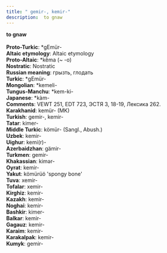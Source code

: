 ```yaml
---
title: " gemir-, kemir-"
description:  to gnaw
---
```

<strong> to gnaw</strong><br><br>
<strong>Proto-Turkic</strong>:  *gEmür-<br>
<strong>Altaic etymology</strong>:  Altaic etymology<br>
<strong> Proto-Altaic</strong>:  *kĕ̀ma (~ -o)<br>
<strong>Nostratic</strong>:  Nostratic<br>
<strong>Russian meaning</strong>:  грызть, глодать<br>
<strong>Turkic</strong>:  *gEmür-<br>
<strong>Mongolian</strong>:  *kemeli-<br>
<strong>Tungus-Manchu</strong>:  *kem-ki-<br>
<strong>Japanese</strong>:  *kàm-<br>
<strong>Comments</strong>:  VEWT 251, EDT 723, ЭСТЯ 3, 18-19, Лексика 262.<br>
<strong>Karakhanid</strong>:  kemür- (MK)<br>
<strong>Turkish</strong>:  gemir-, kemir-<br>
<strong>Tatar</strong>:  kimer-<br>
<strong>Middle Turkic</strong>:  kömür- (Sangl., Abush.)<br>
<strong>Uzbek</strong>:  kemir-<br>
<strong>Uighur</strong>:  kemi(r)-<br>
<strong>Azerbaidzhan</strong>:  gämir-<br>
<strong>Turkmen</strong>:  gemir-<br>
<strong>Khakassian</strong>:  kimǝr-<br>
<strong>Oyrat</strong>:  kemir-<br>
<strong>Yakut</strong>:  kömürüö 'spongy bone'<br>
<strong>Tuva</strong>:  xemir-<br>
<strong>Tofalar</strong>:  xemir-<br>
<strong>Kirghiz</strong>:  kemir-<br>
<strong>Kazakh</strong>:  kemir-<br>
<strong>Noghai</strong>:  kemir-<br>
<strong>Bashkir</strong>:  kimer-<br>
<strong>Balkar</strong>:  kemir-<br>
<strong>Gagauz</strong>:  kemir-<br>
<strong>Karaim</strong>:  kemir-<br>
<strong>Karakalpak</strong>:  kemir-<br>
<strong>Kumyk</strong>:  gemir-<br>



